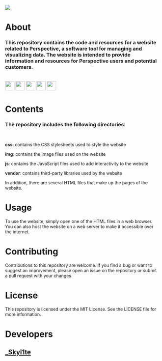 <img src="https://www.netzdesign.io/fileadmin/user_upload/ext/nd_skills/HTML_CSS_JS.png"/>

<h1>About</h1>
<h3>This repository contains the code and resources for a website related to Perspective, a software tool for managing and visualizing data. The website is intended to provide information and resources for Perspective users and potential customers.<p>

<br>

<img src="https://img.shields.io/badge/-HTML-orange" height="30px"/>
<img src="https://img.shields.io/badge/-CSS-blue" height="30px"/>
<img src="https://img.shields.io/badge/-JavaScript-yellow" height="30px"/>
<img src="https://img.shields.io/badge/-SASS-ff69b4" height="30px"/>
<img src="https://img.shields.io/badge/-Bootstrap-blueviolet" height="30px"/>
</p> 
<h1>Contents</h1>
<h3>The repository includes the following directories:</h3>
<br>
<p><b>css</b>: contains the CSS stylesheets used to style the website</p>
<p><b>img</b>: contains the image files used on the website</p>
<p><b>js</b>: contains the JavaScript files used to add interactivity to the website</p>
<p><b>vendor</b>: contains third-party libraries used by the website</p>

In addition, there are several HTML files that make up the pages of the website.

<h1>Usage</h1>
To use the website, simply open one of the HTML files in a web browser. You can also host the website on a web server to make it accessible over the internet.

<h1>Contributing</h1>
Contributions to this repository are welcome. If you find a bug or want to suggest an improvement, please open an issue on the repository or submit a pull request with your changes.

<h1>License</h1>
This repository is licensed under the MIT License. See the LICENSE file for more information.


<h1>Developers</h1>
<h2><a href="https://github.com/Skyl1te">_Skyl1te</a></h2>

